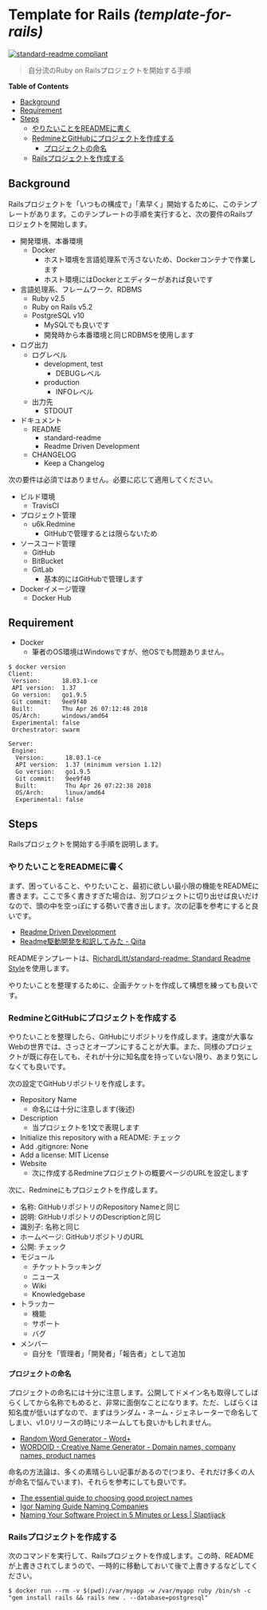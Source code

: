 # Template for Rails _(template-for-rails)_

[![standard-readme compliant](https://img.shields.io/badge/readme%20style-standard-brightgreen.svg?style=flat-square)](https://github.com/RichardLitt/standard-readme)

> 自分流のRuby on Railsプロジェクトを開始する手順

__Table of Contents__

<!-- TOC depthFrom:2 -->

- [Background](#background)
- [Requirement](#requirement)
- [Steps](#steps)
  - [やりたいことをREADMEに書く](#やりたいことをreadmeに書く)
  - [RedmineとGitHubにプロジェクトを作成する](#redmineとgithubにプロジェクトを作成する)
    - [プロジェクトの命名](#プロジェクトの命名)
  - [Railsプロジェクトを作成する](#railsプロジェクトを作成する)

<!-- /TOC -->

## Background

Railsプロジェクトを「いつもの構成で」「素早く」開始するために、このテンプレートがあります。このテンプレートの手順を実行すると、次の要件のRailsプロジェクトを開始します。

- 開発環境、本番環境
  - Docker
    - ホスト環境を言語処理系で汚さないため、Dockerコンテナで作業します
    - ホスト環境にはDockerとエディターがあれば良いです
- 言語処理系、フレームワーク、RDBMS
  - Ruby v2.5
  - Ruby on Rails v5.2
  - PostgreSQL v10
    - MySQLでも良いです
    - 開発時から本番環境と同じRDBMSを使用します
- ログ出力
  - ログレベル
    - development, test
      - DEBUGレベル
    - production
      - INFOレベル
  - 出力先
    - STDOUT
- ドキュメント
  - README
    - standard-readme
    - Readme Driven Development
  - CHANGELOG
    - Keep a Changelog

次の要件は必須ではありません。必要に応じて適用してください。

- ビルド環境
  - TravisCI
- プロジェクト管理
  - u6k.Redmine
    - GitHubで管理するとは限らないため
- ソースコード管理
  - GitHub
  - BitBucket
  - GitLab
    - 基本的にはGitHubで管理します
- Dockerイメージ管理
  - Docker Hub

## Requirement

- Docker
  - 筆者のOS環境はWindowsですが、他OSでも問題ありません。

```
$ docker version
Client:
 Version:      18.03.1-ce
 API version:  1.37
 Go version:   go1.9.5
 Git commit:   9ee9f40
 Built:        Thu Apr 26 07:12:48 2018
 OS/Arch:      windows/amd64
 Experimental: false
 Orchestrator: swarm

Server:
 Engine:
  Version:      18.03.1-ce
  API version:  1.37 (minimum version 1.12)
  Go version:   go1.9.5
  Git commit:   9ee9f40
  Built:        Thu Apr 26 07:22:38 2018
  OS/Arch:      linux/amd64
  Experimental: false
```

## Steps

Railsプロジェクトを開始する手順を説明します。

### やりたいことをREADMEに書く

まず、困っていること、やりたいこと、最初に欲しい最小限の機能をREADMEに書きます。ここで多く書きすぎた場合は、別プロジェクトに切り出せば良いだけなので、頭の中を空っぽにする勢いで書き出します。次の記事を参考にすると良いです。

- [Readme Driven Development](http://tom.preston-werner.com/2010/08/23/readme-driven-development.html)
- [Readme駆動開発を和訳してみた - Qiita](https://qiita.com/syossan27/items/38e2f4b7f0dc74207dc9)

READMEテンプレートは、[RichardLitt/standard-readme: Standard Readme Style](https://github.com/RichardLitt/standard-readme)を使用します。

やりたいことを整理するために、企画チケットを作成して構想を練っても良いです。

### RedmineとGitHubにプロジェクトを作成する

やりたいことを整理したら、GitHubにリポジトリを作成します。速度が大事なWebの世界では、さっさとオープンにすることが大事。また、同様のプロジェクトが既に存在しても、それが十分に知名度を持っていない限り、あまり気にしなくても良いです。

次の設定でGitHubリポジトリを作成します。

- Repository Name
  - 命名には十分に注意します(後述)
- Description
  - 当プロジェクトを1文で表現します
- Initialize this repository with a README: チェック
- Add .gitignore: None
- Add a license: MIT License
- Website
  - 次に作成するRedmineプロジェクトの概要ページのURLを設定します

次に、Redmineにもプロジェクトを作成します。

- 名称: GitHubリポジトリのRepository Nameと同じ
- 説明: GitHubリポジトリのDescriptionと同じ
- 識別子: 名称と同じ
- ホームページ: GitHubリポジトリのURL
- 公開: チェック
- モジュール
  - チケットトラッキング
  - ニュース
  - Wiki
  - Knowledgebase
- トラッカー
  - 機能
  - サポート
  - バグ
- メンバー
  - 自分を「管理者」「開発者」「報告者」として追加

#### プロジェクトの命名

プロジェクトの命名には十分に注意します。公開してドメイン名も取得してしばらくしてから名称でもめると、非常に面倒なことになります。ただ、しばらくは知名度が低いはずなので、まずはランダム・ネーム・ジェネレーターで命名してしまい、v1.0リリースの時にリネームしても良いかもしれません。

- [Random Word Generator - Word+](http://watchout4snakes.com/wo4snakes/Random/RandomWordPlus)
- [WORDOID - Creative Name Generator - Domain names, company names, product names](http://wordoid.com/)

命名の方法論は、多くの素晴らしい記事があるので(つまり、それだけ多くの人が命名で悩んでいます)、それらを参考にしても良いです。

- [The essential guide to choosing good project names](https://www.articulatemarketing.com/blog/project-names)
- [Igor Naming Guide Naming Companies](https://www.igorinternational.com/process/naming-guide-product-company-names.php)
- [Naming Your Software Project in 5 Minutes or Less | Slaptijack](https://slaptijack.com/programming/naming-your-software-project-in-5-minutes-or-less/)

### Railsプロジェクトを作成する

次のコマンドを実行して、Railsプロジェクトを作成します。この時、READMEが上書きされてしまうので、一時的に移動しておいて後で上書きするなどしてください。

```
$ docker run --rm -v $(pwd):/var/myapp -w /var/myapp ruby /bin/sh -c "gem install rails && rails new . --database=postgresql"
```
